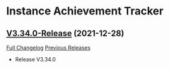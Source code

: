 # Instance Achievement Tracker

## [V3.34.0-Release](https://github.com/Dragnogd/Instance-Achievement-Tracker/tree/V3.34.0-Release) (2021-12-28)
[Full Changelog](https://github.com/Dragnogd/Instance-Achievement-Tracker/commits/V3.34.0-Release) [Previous Releases](https://github.com/Dragnogd/Instance-Achievement-Tracker/releases)

- Release V3.34.0  
